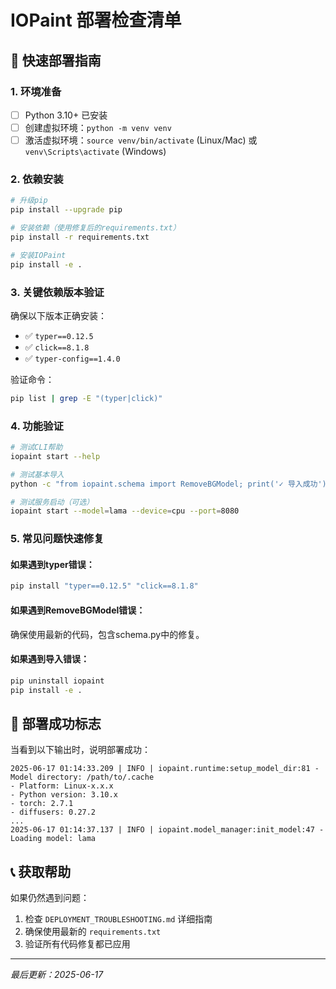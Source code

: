 # IOPaint 部署检查清单

## 🚀 快速部署指南

### 1. 环境准备
- [ ] Python 3.10+ 已安装
- [ ] 创建虚拟环境：`python -m venv venv`
- [ ] 激活虚拟环境：`source venv/bin/activate` (Linux/Mac) 或 `venv\Scripts\activate` (Windows)

### 2. 依赖安装
```bash
# 升级pip
pip install --upgrade pip

# 安装依赖（使用修复后的requirements.txt）
pip install -r requirements.txt

# 安装IOPaint
pip install -e .
```

### 3. 关键依赖版本验证
确保以下版本正确安装：
- ✅ `typer==0.12.5`
- ✅ `click==8.1.8` 
- ✅ `typer-config==1.4.0`

验证命令：
```bash
pip list | grep -E "(typer|click)"
```

### 4. 功能验证
```bash
# 测试CLI帮助
iopaint start --help

# 测试基本导入
python -c "from iopaint.schema import RemoveBGModel; print('✓ 导入成功')"

# 测试服务启动（可选）
iopaint start --model=lama --device=cpu --port=8080
```

### 5. 常见问题快速修复

#### 如果遇到typer错误：
```bash
pip install "typer==0.12.5" "click==8.1.8"
```

#### 如果遇到RemoveBGModel错误：
确保使用最新的代码，包含schema.py中的修复。

#### 如果遇到导入错误：
```bash
pip uninstall iopaint
pip install -e .
```

## 🎯 部署成功标志

当看到以下输出时，说明部署成功：
```
2025-06-17 01:14:33.209 | INFO | iopaint.runtime:setup_model_dir:81 - Model directory: /path/to/.cache
- Platform: Linux-x.x.x
- Python version: 3.10.x
- torch: 2.7.1
- diffusers: 0.27.2
...
2025-06-17 01:14:37.137 | INFO | iopaint.model_manager:init_model:47 - Loading model: lama
```

## 📞 获取帮助

如果仍然遇到问题：
1. 检查 `DEPLOYMENT_TROUBLESHOOTING.md` 详细指南
2. 确保使用最新的 `requirements.txt`
3. 验证所有代码修复都已应用

---
*最后更新：2025-06-17* 